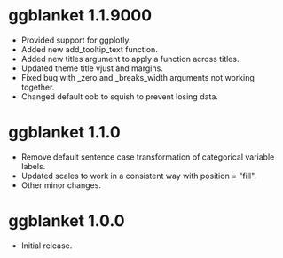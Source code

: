 # ggblanket 1.1.9000

* Provided support for ggplotly.
* Added new add_tooltip_text function.
* Added new titles argument to apply a function across titles.
* Updated theme title vjust and margins.
* Fixed bug with _zero and _breaks_width arguments not working together.
* Changed default oob to squish to prevent losing data.

# ggblanket 1.1.0

* Remove default sentence case transformation of categorical variable labels.
* Updated scales to work in a consistent way with position = "fill".
* Other minor changes.

# ggblanket 1.0.0

* Initial release.

